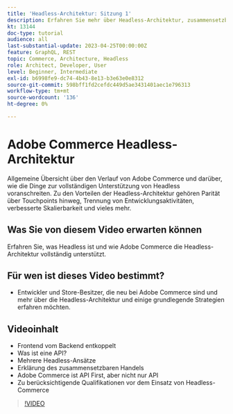 ```yaml
---
title: 'Headless-Architektur: Sitzung 1'
description: Erfahren Sie mehr über Headless-Architektur, zusammensetzbaren Commerce und personalisierte Erlebnisse
kt: 13144
doc-type: tutorial
audience: all
last-substantial-update: 2023-04-25T00:00:00Z
feature: GraphQL, REST
topic: Commerce, Architecture, Headless
role: Architect, Developer, User
level: Beginner, Intermediate
exl-id: b6998fe9-dc74-4b43-8e13-b3e63e0e8312
source-git-commit: 598bff1fd2cefdc449d5ae3431401aec1e796313
workflow-type: tm+mt
source-wordcount: '136'
ht-degree: 0%

---
```


# Adobe Commerce Headless-Architektur

Allgemeine Übersicht über den Verlauf von Adobe Commerce und darüber, wie die Dinge zur vollständigen Unterstützung von Headless voranschreiten.  Zu den Vorteilen der Headless-Architektur gehören Parität über Touchpoints hinweg, Trennung von Entwicklungsaktivitäten, verbesserte Skalierbarkeit und vieles mehr.

## Was Sie von diesem Video erwarten können

Erfahren Sie, was Headless ist und wie Adobe Commerce die Headless-Architektur vollständig unterstützt.

## Für wen ist dieses Video bestimmt?

* Entwickler und Store-Besitzer, die neu bei Adobe Commerce sind und mehr über die Headless-Architektur und einige grundlegende Strategien erfahren möchten.

## Videoinhalt

* Frontend vom Backend entkoppelt
* Was ist eine API?
* Mehrere Headless-Ansätze
* Erklärung des zusammensetzbaren Handels
* Adobe Commerce ist API First, aber nicht nur API
* Zu berücksichtigende Qualifikationen vor dem Einsatz von Headless-Commerce

>[!VIDEO](https://video.tv.adobe.com/v/3418862?learn=on)
